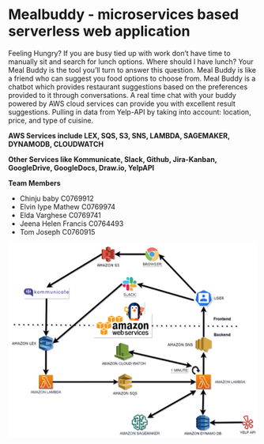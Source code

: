# Mealbuddy - microservices based serverless web application

Feeling Hungry? If you are busy tied up with work don’t have time to manually sit and search for lunch options.
Where should I have lunch? Your Meal Buddy is the tool you’ll turn to answer this question. 
Meal Buddy is like a friend who can suggest you food options to choose from.
Meal Buddy is a chatbot which provides restaurant suggestions based on the preferences provided to it through conversations. 
A real time chat with your buddy powered by AWS cloud services can provide you with excellent result suggestions. 
Pulling in data from Yelp-API by taking into account: location, price, and type of cuisine.

**AWS Services include LEX, SQS, S3, SNS, LAMBDA, SAGEMAKER, DYNAMODB, CLOUDWATCH**

**Other Services like Kommunicate, Slack, Github, Jira-Kanban, GoogleDrive, GoogleDocs, Draw.io, YelpAPI**

**Team Members**
- Chinju baby C0769912
- Elvin Iype Mathew C0769974
- Elda Varghese C0769741
- Jeena Helen Francis C0764493
- Tom Joseph C0760915

![Architecture Diagram](https://github.com/tom5167/mealbuddy/blob/master/ARCHITECTURE_DIAGRAM/architecture_diagram.png)
